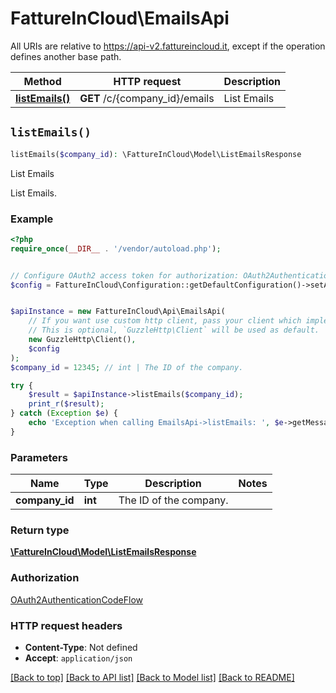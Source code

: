 # FattureInCloud\EmailsApi

All URIs are relative to https://api-v2.fattureincloud.it, except if the operation defines another base path.

| Method | HTTP request | Description |
| ------------- | ------------- | ------------- |
| [**listEmails()**](EmailsApi.md#listEmails) | **GET** /c/{company_id}/emails | List Emails |


## `listEmails()`

```php
listEmails($company_id): \FattureInCloud\Model\ListEmailsResponse
```

List Emails

List Emails.

### Example

```php
<?php
require_once(__DIR__ . '/vendor/autoload.php');


// Configure OAuth2 access token for authorization: OAuth2AuthenticationCodeFlow
$config = FattureInCloud\Configuration::getDefaultConfiguration()->setAccessToken('YOUR_ACCESS_TOKEN');


$apiInstance = new FattureInCloud\Api\EmailsApi(
    // If you want use custom http client, pass your client which implements `GuzzleHttp\ClientInterface`.
    // This is optional, `GuzzleHttp\Client` will be used as default.
    new GuzzleHttp\Client(),
    $config
);
$company_id = 12345; // int | The ID of the company.

try {
    $result = $apiInstance->listEmails($company_id);
    print_r($result);
} catch (Exception $e) {
    echo 'Exception when calling EmailsApi->listEmails: ', $e->getMessage(), PHP_EOL;
}
```

### Parameters

| Name | Type | Description  | Notes |
| ------------- | ------------- | ------------- | ------------- |
| **company_id** | **int**| The ID of the company. | |

### Return type

[**\FattureInCloud\Model\ListEmailsResponse**](../Model/ListEmailsResponse.md)

### Authorization

[OAuth2AuthenticationCodeFlow](../../README.md#OAuth2AuthenticationCodeFlow)

### HTTP request headers

- **Content-Type**: Not defined
- **Accept**: `application/json`

[[Back to top]](#) [[Back to API list]](../../README.md#endpoints)
[[Back to Model list]](../../README.md#models)
[[Back to README]](../../README.md)
